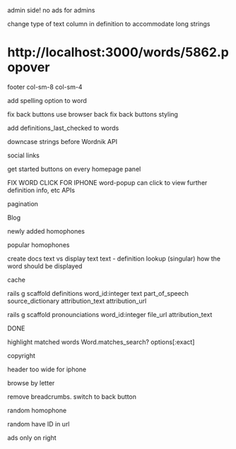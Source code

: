 
admin side!
  no ads for admins

change type of text column in definition to accommodate long strings
# http://localhost:3000/words/5862.popover

footer col-sm-8 col-sm-4

add spelling option to word

fix back buttons use browser back
fix back buttons styling

add definitions_last_checked to words

downcase strings before Wordnik API

social links

get started buttons on every homepage panel

FIX WORD CLICK FOR IPHONE
word-popup can click to view further definition info, etc
  APIs

pagination

Blog

newly added homophones

popular homophones


create docs
  text vs display text
    text - definition lookup (singular)
    how the word should be displayed 




cache

rails g scaffold definitions word_id:integer text part_of_speech source_dictionary attribution_text attribution_url

rails g scaffold pronounciations word_id:integer file_url attribution_text



DONE

highlight matched words
  Word.matches_search? options[:exact]

copyright

header too wide for iphone

browse by letter

remove breadcrumbs. switch to back button

random homophone

random have ID in url

ads only on right

